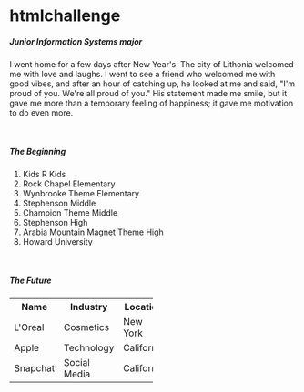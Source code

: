 # htmlchallenge
<html>
  <head>
    <title><h1>The Lauren Owen Story: Why the hood loves me</h1></title>
  </head>
  <body>
    <h5>Junior Information Systems major</h5>
    <p>I went home for a few days after New Year's. The city of Lithonia welcomed me with love and laughs. I went to see a friend who welcomed me with good vibes, and after an hour of catching up, he looked at me and said, "I'm proud of you. We're all proud of you." His statement made me smile, but it gave me more than a temporary feeling of happiness; it gave me motivation to do even more.</p>
    <p>
    </p>
    <br>
    <h5>The Beginning</h5>
    <ol>
      <li>Kids R Kids</li>
      <li>Rock Chapel Elementary</li>
      <li>Wynbrooke Theme Elementary</li>
      <li>Stephenson Middle</li>
      <li>Champion Theme Middle</li>
      <li>Stephenson High</li>
      <li>Arabia Mountain Magnet Theme High</li>
      <li>Howard University</li>
    </ol>
    <br>
    <h5>The Future</h5>
    <table style="width:50%">
      <tr>
        <th>Name</th>
        <th>Industry</th>
        <th>Location</th>
      </tr>
      <tr>
        <td>L'Oreal</td>
        <td>Cosmetics</td>
        <td>New York</td>
      </tr>
      <tr>
        <td>Apple</td>
        <td>Technology</td>
        <td>California</td>
      </tr>
      <tr>
        <td>Snapchat</td>
        <td>Social Media</td>
        <td>California</td>
    </table>
    
    
    
  </body>  
</html>
